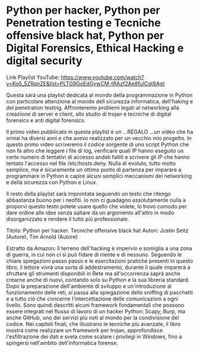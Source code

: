 # Python per hacker, Python per Penetration testing e Tecniche offensive black hat, Python per Digital Forensics, Ethical Hacking e digital security

Link Playlist YouTube: https://www.youtube.com/watch?v=Kq5_5ZRqnZE&list=PLTG9GoEdGywCM-tRAzf2Ae8fuICqt8Agt

Questa sarà una playlist dedicata al mondo della programmazione in Python con particolare attenzione al mondo dell sicurezza informatica, dell'haking e del penetration testing. Affronteremo problemi legati al networking alla creazione di server e client, allo studio di trojan e tecniche di digital forensics e anti digital forensics.

Il primo video pubblicato in questa playlist è un ...REGALO ...un video che ha ormai  ha diversi anni e che avevo realizzato per un vecchio mio progetto. In questo primo video scriveremo il codice sorgente di uno script Python che non fa altro che leggere i file di log, verificare quali IP hanno eseguito un certo numero di tentativi di accesso andati falliti e scrivere gli IP che hanno tentato l'accesso nel file /etc/hosts.deny. Nulla di evoluto, tutto molto semplice,  ma è sicuramente un ottimo punto di partenza per imparare a programmare in Python e capire alcuni semplici meccanismi del networking e della sicurezza con Python e Linux.

Il resto della playlist sarà improntata seguendo un testo che ritengo abbastanza buono per i neofiti. Io non ci guadagno assolutamente nulla a proporvi questo testo potete usare quello che volete, lo trovo comodo per dare ordine alle idee senza saltare da un argomento all'altro in modo disorganizzato e rendere il tutto più professionale.

Titolo: Python per hacker. Tecniche offensive black hat
Autori:   Justin Seitz  (Autore), Tim Arnold (Autore)

Estratto da Amazon:
Il terreno dell'hacking è impervio e somiglia a una zona di guerra, in cui non ci si può fidare di niente e di nessuno. Seguendo le chiare spiegazioni passo passo e le esercitazioni pratiche presenti in questo libro, il lettore vivrà una sorta di addestramento, durante il quale imparerà a sfruttare gli strumenti disponibili in Rete ma all'occorrenza saprà anche crearne anche di nuovi, contando solo su Python e la sua libreria standard. Dopo la preparazione dell'ambiente di sviluppo e un'introduzione al funzionamento delle reti, si passa alla spiegazione dello sniffing di pacchetti e a tutto ciò che concerne l'intercettazione delle comunicazioni a ogni livello. Sono quindi descritti alcuni framework fondamentali che possono essere integrati nel flusso di lavoro di un hacker Python: Scapy, Burp, ma anche GitHub, uno dei servizi più noti al mondo per la condivisione del codice. Nei capitoli finali, che illustrano le tecniche più avanzate, il libro mostra come realizzare un framework per trojan, approfondisce l'esfiltrazione dei dati e svela come scalare i privilegi in Windows, fino a spingersi nell'ambito dell'informatica forense.
